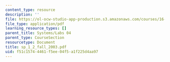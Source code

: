 ```yaml
---
content_type: resource
description: ''
file: https://ol-ocw-studio-app-production.s3.amazonaws.com/courses/16-01-unified-engineering-i-ii-iii-iv-fall-2005-spring-2006/f51c15744461f5ee04f5a1f225d4aa97_sp_1_2_fall_2003.pdf
file_type: application/pdf
learning_resource_types: []
parent_title: Systems/Labs 04
parent_type: CourseSection
resourcetype: Document
title: sp_1_2_fall_2003.pdf
uid: f51c1574-4461-f5ee-04f5-a1f225d4aa97
---
```

